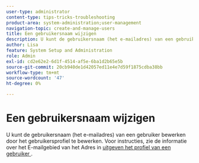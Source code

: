 ```yaml
---
user-type: administrator
content-type: tips-tricks-troubleshooting
product-area: system-administration;user-management
navigation-topic: create-and-manage-users
title: Een gebruikersnaam wijzigen
description: U kunt de gebruikersnaam (het e-mailadres) van een gebruiker bewerken door het gebruikersprofiel te bewerken.
author: Lisa
feature: System Setup and Administration
role: Admin
exl-id: cd2e62e2-6d1f-4514-af5e-6ba1d2b65e5b
source-git-commit: 20cb940de1d42057ed11e4e7d59f1875cdba38bb
workflow-type: tm+mt
source-wordcount: '47'
ht-degree: 0%

---
```


# Een gebruikersnaam wijzigen

U kunt de gebruikersnaam (het e-mailadres) van een gebruiker bewerken door het gebruikersprofiel te bewerken. Voor instructies, zie de informatie over het E-mailgebied van het Adres in [ uitgeven het profiel van een gebruiker ](../../../administration-and-setup/add-users/create-and-manage-users/edit-a-users-profile.md).
